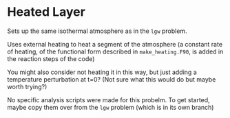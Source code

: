 # Heated Layer 

Sets up the same isothermal atmosphere as in the `lgw` problem.

Uses external heating to heat a segment of the atmosphere (a constant rate of heating, of the functional form described in `make_heating.F90`, is added in the reaction steps of the code)

You might also consider not heating it in this way, but just adding a temperature perturbation at t=0? (Not sure what this would do but maybe worth trying?)

No specific analysis scripts were made for this probelm. To get started, maybe copy them over from the `lgw` problem (which is in its own branch)
